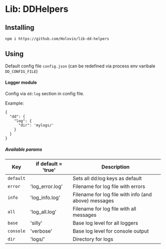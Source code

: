 # Lib: DDHelpers

## Installing
`npm i https://github.com/Holovin/lib-dd-helpers`

## Using
Default config file `config.json` (can be redefined via process env varibale `DD_CONFIG_FILE`)

#### Logger module
Config via `dd:log` section in config file.

Example:
```
{
  "dd": {
    "log": {
      "dir": 'mylogs/'
    }
  }  
}
```

##### Available params
| Key           | if default = 'true' | Description |
| ------------- | ------------------- | ----------- |
| `default`     |                     | Sets all dd:log keys as default
| `error`       | 'log_error.log'     | Filename for log file with errors
| `info`        | 'log_info.log'      | Filename for log file with info (and above) messages
| `all`         | 'log_all.log'       | Filename for log file with all messages
| `base`        | 'silly'             | Base log level for all loggers
| `console`     | 'verbose'           | Base log level for console output
| `dir`         | 'logs/'             | Directory for logs


 

